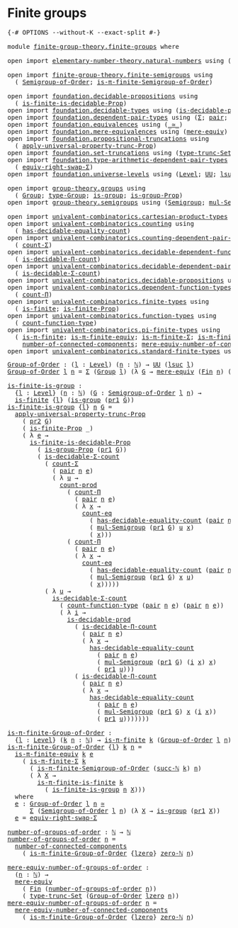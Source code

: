 # Finite groups

<pre class="Agda"><a id="26" class="Symbol">{-#</a> <a id="30" class="Keyword">OPTIONS</a> <a id="38" class="Pragma">--without-K</a> <a id="50" class="Pragma">--exact-split</a> <a id="64" class="Symbol">#-}</a>

<a id="69" class="Keyword">module</a> <a id="76" href="finite-group-theory.finite-groups.html" class="Module">finite-group-theory.finite-groups</a> <a id="110" class="Keyword">where</a>

<a id="117" class="Keyword">open</a> <a id="122" class="Keyword">import</a> <a id="129" href="elementary-number-theory.natural-numbers.html" class="Module">elementary-number-theory.natural-numbers</a> <a id="170" class="Keyword">using</a> <a id="176" class="Symbol">(</a><a id="177" href="elementary-number-theory.natural-numbers.html#1530" class="Datatype">ℕ</a><a id="178" class="Symbol">;</a> <a id="180" href="elementary-number-theory.natural-numbers.html#1564" class="InductiveConstructor">succ-ℕ</a><a id="186" class="Symbol">;</a> <a id="188" href="elementary-number-theory.natural-numbers.html#1551" class="InductiveConstructor">zero-ℕ</a><a id="194" class="Symbol">)</a>

<a id="197" class="Keyword">open</a> <a id="202" class="Keyword">import</a> <a id="209" href="finite-group-theory.finite-semigroups.html" class="Module">finite-group-theory.finite-semigroups</a> <a id="247" class="Keyword">using</a>
  <a id="255" class="Symbol">(</a> <a id="257" href="finite-group-theory.finite-semigroups.html#2195" class="Function">Semigroup-of-Order</a><a id="275" class="Symbol">;</a> <a id="277" href="finite-group-theory.finite-semigroups.html#3278" class="Function">is-π-finite-Semigroup-of-Order</a><a id="307" class="Symbol">)</a>

<a id="310" class="Keyword">open</a> <a id="315" class="Keyword">import</a> <a id="322" href="foundation.decidable-propositions.html" class="Module">foundation.decidable-propositions</a> <a id="356" class="Keyword">using</a>
  <a id="364" class="Symbol">(</a> <a id="366" href="foundation.decidable-propositions.html#8537" class="Function">is-finite-is-decidable-Prop</a><a id="393" class="Symbol">)</a>
<a id="395" class="Keyword">open</a> <a id="400" class="Keyword">import</a> <a id="407" href="foundation.decidable-types.html" class="Module">foundation.decidable-types</a> <a id="434" class="Keyword">using</a> <a id="440" class="Symbol">(</a><a id="441" href="foundation.decidable-types.html#3336" class="Function">is-decidable-prod</a><a id="458" class="Symbol">)</a>
<a id="460" class="Keyword">open</a> <a id="465" class="Keyword">import</a> <a id="472" href="foundation.dependent-pair-types.html" class="Module">foundation.dependent-pair-types</a> <a id="504" class="Keyword">using</a> <a id="510" class="Symbol">(</a><a id="511" href="foundation-core.dependent-pair-types.html#515" class="Record">Σ</a><a id="512" class="Symbol">;</a> <a id="514" href="foundation-core.dependent-pair-types.html#588" class="InductiveConstructor">pair</a><a id="518" class="Symbol">;</a> <a id="520" href="foundation-core.dependent-pair-types.html#605" class="Field">pr1</a><a id="523" class="Symbol">;</a> <a id="525" href="foundation-core.dependent-pair-types.html#617" class="Field">pr2</a><a id="528" class="Symbol">)</a>
<a id="530" class="Keyword">open</a> <a id="535" class="Keyword">import</a> <a id="542" href="foundation.equivalences.html" class="Module">foundation.equivalences</a> <a id="566" class="Keyword">using</a> <a id="572" class="Symbol">(</a><a id="573" href="foundation-core.equivalences.html#1621" class="Function Operator">_≃_</a><a id="576" class="Symbol">)</a>
<a id="578" class="Keyword">open</a> <a id="583" class="Keyword">import</a> <a id="590" href="foundation.mere-equivalences.html" class="Module">foundation.mere-equivalences</a> <a id="619" class="Keyword">using</a> <a id="625" class="Symbol">(</a><a id="626" href="foundation.mere-equivalences.html#1415" class="Function">mere-equiv</a><a id="636" class="Symbol">)</a>
<a id="638" class="Keyword">open</a> <a id="643" class="Keyword">import</a> <a id="650" href="foundation.propositional-truncations.html" class="Module">foundation.propositional-truncations</a> <a id="687" class="Keyword">using</a>
  <a id="695" class="Symbol">(</a> <a id="697" href="foundation.propositional-truncations.html#5611" class="Function">apply-universal-property-trunc-Prop</a><a id="732" class="Symbol">)</a>
<a id="734" class="Keyword">open</a> <a id="739" class="Keyword">import</a> <a id="746" href="foundation.set-truncations.html" class="Module">foundation.set-truncations</a> <a id="773" class="Keyword">using</a> <a id="779" class="Symbol">(</a><a id="780" href="foundation.set-truncations.html#4001" class="Function">type-trunc-Set</a><a id="794" class="Symbol">)</a>
<a id="796" class="Keyword">open</a> <a id="801" class="Keyword">import</a> <a id="808" href="foundation.type-arithmetic-dependent-pair-types.html" class="Module">foundation.type-arithmetic-dependent-pair-types</a> <a id="856" class="Keyword">using</a>
  <a id="864" class="Symbol">(</a> <a id="866" href="foundation-core.type-arithmetic-dependent-pair-types.html#11512" class="Function">equiv-right-swap-Σ</a><a id="884" class="Symbol">)</a>
<a id="886" class="Keyword">open</a> <a id="891" class="Keyword">import</a> <a id="898" href="foundation.universe-levels.html" class="Module">foundation.universe-levels</a> <a id="925" class="Keyword">using</a> <a id="931" class="Symbol">(</a><a id="932" href="Agda.Primitive.html#597" class="Postulate">Level</a><a id="937" class="Symbol">;</a> <a id="939" href="foundation-core.universe-levels.html#235" class="Primitive">UU</a><a id="941" class="Symbol">;</a> <a id="943" href="Agda.Primitive.html#780" class="Primitive">lsuc</a><a id="947" class="Symbol">;</a> <a id="949" href="Agda.Primitive.html#764" class="Primitive">lzero</a><a id="954" class="Symbol">)</a>

<a id="957" class="Keyword">open</a> <a id="962" class="Keyword">import</a> <a id="969" href="group-theory.groups.html" class="Module">group-theory.groups</a> <a id="989" class="Keyword">using</a>
  <a id="997" class="Symbol">(</a> <a id="999" href="group-theory.groups.html#2468" class="Function">Group</a><a id="1004" class="Symbol">;</a> <a id="1006" href="group-theory.groups.html#2711" class="Function">type-Group</a><a id="1016" class="Symbol">;</a> <a id="1018" href="group-theory.groups.html#2326" class="Function">is-group</a><a id="1026" class="Symbol">;</a> <a id="1028" href="group-theory.groups.html#9794" class="Function">is-group-Prop</a><a id="1041" class="Symbol">)</a>
<a id="1043" class="Keyword">open</a> <a id="1048" class="Keyword">import</a> <a id="1055" href="group-theory.semigroups.html" class="Module">group-theory.semigroups</a> <a id="1079" class="Keyword">using</a> <a id="1085" class="Symbol">(</a><a id="1086" href="group-theory.semigroups.html#737" class="Function">Semigroup</a><a id="1095" class="Symbol">;</a> <a id="1097" href="group-theory.semigroups.html#1215" class="Function">mul-Semigroup</a><a id="1110" class="Symbol">)</a>

<a id="1113" class="Keyword">open</a> <a id="1118" class="Keyword">import</a> <a id="1125" href="univalent-combinatorics.cartesian-product-types.html" class="Module">univalent-combinatorics.cartesian-product-types</a> <a id="1173" class="Keyword">using</a> <a id="1179" class="Symbol">(</a><a id="1180" href="univalent-combinatorics.cartesian-product-types.html#3156" class="Function">count-prod</a><a id="1190" class="Symbol">)</a>
<a id="1192" class="Keyword">open</a> <a id="1197" class="Keyword">import</a> <a id="1204" href="univalent-combinatorics.counting.html" class="Module">univalent-combinatorics.counting</a> <a id="1237" class="Keyword">using</a>
  <a id="1245" class="Symbol">(</a> <a id="1247" href="univalent-combinatorics.counting.html#6218" class="Function">has-decidable-equality-count</a><a id="1275" class="Symbol">)</a>
<a id="1277" class="Keyword">open</a> <a id="1282" class="Keyword">import</a> <a id="1289" href="univalent-combinatorics.counting-dependent-pair-types.html" class="Module">univalent-combinatorics.counting-dependent-pair-types</a> <a id="1343" class="Keyword">using</a>
  <a id="1351" class="Symbol">(</a> <a id="1353" href="univalent-combinatorics.counting-dependent-pair-types.html#3961" class="Function">count-Σ</a><a id="1360" class="Symbol">)</a>
<a id="1362" class="Keyword">open</a> <a id="1367" class="Keyword">import</a> <a id="1374" href="univalent-combinatorics.decidable-dependent-function-types.html" class="Module">univalent-combinatorics.decidable-dependent-function-types</a> <a id="1433" class="Keyword">using</a>
  <a id="1441" class="Symbol">(</a> <a id="1443" href="univalent-combinatorics.decidable-dependent-function-types.html#1768" class="Function">is-decidable-Π-count</a><a id="1463" class="Symbol">)</a>
<a id="1465" class="Keyword">open</a> <a id="1470" class="Keyword">import</a> <a id="1477" href="univalent-combinatorics.decidable-dependent-pair-types.html" class="Module">univalent-combinatorics.decidable-dependent-pair-types</a> <a id="1532" class="Keyword">using</a>
  <a id="1540" class="Symbol">(</a> <a id="1542" href="univalent-combinatorics.decidable-dependent-pair-types.html#1962" class="Function">is-decidable-Σ-count</a><a id="1562" class="Symbol">)</a>
<a id="1564" class="Keyword">open</a> <a id="1569" class="Keyword">import</a> <a id="1576" href="univalent-combinatorics.decidable-propositions.html" class="Module">univalent-combinatorics.decidable-propositions</a> <a id="1623" class="Keyword">using</a> <a id="1629" class="Symbol">(</a><a id="1630" href="univalent-combinatorics.decidable-propositions.html#2364" class="Function">count-eq</a><a id="1638" class="Symbol">)</a>
<a id="1640" class="Keyword">open</a> <a id="1645" class="Keyword">import</a> <a id="1652" href="univalent-combinatorics.dependent-function-types.html" class="Module">univalent-combinatorics.dependent-function-types</a> <a id="1701" class="Keyword">using</a>
  <a id="1709" class="Symbol">(</a> <a id="1711" href="univalent-combinatorics.dependent-function-types.html#2399" class="Function">count-Π</a><a id="1718" class="Symbol">)</a>
<a id="1720" class="Keyword">open</a> <a id="1725" class="Keyword">import</a> <a id="1732" href="univalent-combinatorics.finite-types.html" class="Module">univalent-combinatorics.finite-types</a> <a id="1769" class="Keyword">using</a>
  <a id="1777" class="Symbol">(</a> <a id="1779" href="univalent-combinatorics.finite-types.html#4004" class="Function">is-finite</a><a id="1788" class="Symbol">;</a> <a id="1790" href="univalent-combinatorics.finite-types.html#3913" class="Function">is-finite-Prop</a><a id="1804" class="Symbol">)</a>
<a id="1806" class="Keyword">open</a> <a id="1811" class="Keyword">import</a> <a id="1818" href="univalent-combinatorics.function-types.html" class="Module">univalent-combinatorics.function-types</a> <a id="1857" class="Keyword">using</a>
  <a id="1865" class="Symbol">(</a> <a id="1867" href="univalent-combinatorics.function-types.html#980" class="Function">count-function-type</a><a id="1886" class="Symbol">)</a>
<a id="1888" class="Keyword">open</a> <a id="1893" class="Keyword">import</a> <a id="1900" href="univalent-combinatorics.pi-finite-types.html" class="Module">univalent-combinatorics.pi-finite-types</a> <a id="1940" class="Keyword">using</a>
  <a id="1948" class="Symbol">(</a> <a id="1950" href="univalent-combinatorics.pi-finite-types.html#8806" class="Function">is-π-finite</a><a id="1961" class="Symbol">;</a> <a id="1963" href="univalent-combinatorics.pi-finite-types.html#11012" class="Function">is-π-finite-equiv</a><a id="1980" class="Symbol">;</a> <a id="1982" href="univalent-combinatorics.pi-finite-types.html#34908" class="Function">is-π-finite-Σ</a><a id="1995" class="Symbol">;</a> <a id="1997" href="univalent-combinatorics.pi-finite-types.html#14805" class="Function">is-π-finite-is-finite</a><a id="2018" class="Symbol">;</a>
    <a id="2024" href="univalent-combinatorics.pi-finite-types.html#8084" class="Function">number-of-connected-components</a><a id="2054" class="Symbol">;</a> <a id="2056" href="univalent-combinatorics.pi-finite-types.html#8249" class="Function">mere-equiv-number-of-connected-components</a><a id="2097" class="Symbol">)</a>
<a id="2099" class="Keyword">open</a> <a id="2104" class="Keyword">import</a> <a id="2111" href="univalent-combinatorics.standard-finite-types.html" class="Module">univalent-combinatorics.standard-finite-types</a> <a id="2157" class="Keyword">using</a> <a id="2163" class="Symbol">(</a><a id="2164" href="univalent-combinatorics.standard-finite-types.html#2396" class="Function">Fin</a><a id="2167" class="Symbol">)</a>
</pre>
<pre class="Agda"><a id="Group-of-Order"></a><a id="2182" href="finite-group-theory.finite-groups.html#2182" class="Function">Group-of-Order</a> <a id="2197" class="Symbol">:</a> <a id="2199" class="Symbol">(</a><a id="2200" href="finite-group-theory.finite-groups.html#2200" class="Bound">l</a> <a id="2202" class="Symbol">:</a> <a id="2204" href="Agda.Primitive.html#597" class="Postulate">Level</a><a id="2209" class="Symbol">)</a> <a id="2211" class="Symbol">(</a><a id="2212" href="finite-group-theory.finite-groups.html#2212" class="Bound">n</a> <a id="2214" class="Symbol">:</a> <a id="2216" href="elementary-number-theory.natural-numbers.html#1530" class="Datatype">ℕ</a><a id="2217" class="Symbol">)</a> <a id="2219" class="Symbol">→</a> <a id="2221" href="foundation-core.universe-levels.html#235" class="Primitive">UU</a> <a id="2224" class="Symbol">(</a><a id="2225" href="Agda.Primitive.html#780" class="Primitive">lsuc</a> <a id="2230" href="finite-group-theory.finite-groups.html#2200" class="Bound">l</a><a id="2231" class="Symbol">)</a>
<a id="2233" href="finite-group-theory.finite-groups.html#2182" class="Function">Group-of-Order</a> <a id="2248" href="finite-group-theory.finite-groups.html#2248" class="Bound">l</a> <a id="2250" href="finite-group-theory.finite-groups.html#2250" class="Bound">n</a> <a id="2252" class="Symbol">=</a> <a id="2254" href="foundation-core.dependent-pair-types.html#515" class="Record">Σ</a> <a id="2256" class="Symbol">(</a><a id="2257" href="group-theory.groups.html#2468" class="Function">Group</a> <a id="2263" href="finite-group-theory.finite-groups.html#2248" class="Bound">l</a><a id="2264" class="Symbol">)</a> <a id="2266" class="Symbol">(λ</a> <a id="2269" href="finite-group-theory.finite-groups.html#2269" class="Bound">G</a> <a id="2271" class="Symbol">→</a> <a id="2273" href="foundation.mere-equivalences.html#1415" class="Function">mere-equiv</a> <a id="2284" class="Symbol">(</a><a id="2285" href="univalent-combinatorics.standard-finite-types.html#2396" class="Function">Fin</a> <a id="2289" href="finite-group-theory.finite-groups.html#2250" class="Bound">n</a><a id="2290" class="Symbol">)</a> <a id="2292" class="Symbol">(</a><a id="2293" href="group-theory.groups.html#2711" class="Function">type-Group</a> <a id="2304" href="finite-group-theory.finite-groups.html#2269" class="Bound">G</a><a id="2305" class="Symbol">))</a>

<a id="is-finite-is-group"></a><a id="2309" href="finite-group-theory.finite-groups.html#2309" class="Function">is-finite-is-group</a> <a id="2328" class="Symbol">:</a>
  <a id="2332" class="Symbol">{</a><a id="2333" href="finite-group-theory.finite-groups.html#2333" class="Bound">l</a> <a id="2335" class="Symbol">:</a> <a id="2337" href="Agda.Primitive.html#597" class="Postulate">Level</a><a id="2342" class="Symbol">}</a> <a id="2344" class="Symbol">(</a><a id="2345" href="finite-group-theory.finite-groups.html#2345" class="Bound">n</a> <a id="2347" class="Symbol">:</a> <a id="2349" href="elementary-number-theory.natural-numbers.html#1530" class="Datatype">ℕ</a><a id="2350" class="Symbol">)</a> <a id="2352" class="Symbol">(</a><a id="2353" href="finite-group-theory.finite-groups.html#2353" class="Bound">G</a> <a id="2355" class="Symbol">:</a> <a id="2357" href="finite-group-theory.finite-semigroups.html#2195" class="Function">Semigroup-of-Order</a> <a id="2376" href="finite-group-theory.finite-groups.html#2333" class="Bound">l</a> <a id="2378" href="finite-group-theory.finite-groups.html#2345" class="Bound">n</a><a id="2379" class="Symbol">)</a> <a id="2381" class="Symbol">→</a>
  <a id="2385" href="univalent-combinatorics.finite-types.html#4004" class="Function">is-finite</a> <a id="2395" class="Symbol">{</a><a id="2396" href="finite-group-theory.finite-groups.html#2333" class="Bound">l</a><a id="2397" class="Symbol">}</a> <a id="2399" class="Symbol">(</a><a id="2400" href="group-theory.groups.html#2326" class="Function">is-group</a> <a id="2409" class="Symbol">(</a><a id="2410" href="foundation-core.dependent-pair-types.html#605" class="Field">pr1</a> <a id="2414" href="finite-group-theory.finite-groups.html#2353" class="Bound">G</a><a id="2415" class="Symbol">))</a>
<a id="2418" href="finite-group-theory.finite-groups.html#2309" class="Function">is-finite-is-group</a> <a id="2437" class="Symbol">{</a><a id="2438" href="finite-group-theory.finite-groups.html#2438" class="Bound">l</a><a id="2439" class="Symbol">}</a> <a id="2441" href="finite-group-theory.finite-groups.html#2441" class="Bound">n</a> <a id="2443" href="finite-group-theory.finite-groups.html#2443" class="Bound">G</a> <a id="2445" class="Symbol">=</a>
  <a id="2449" href="foundation.propositional-truncations.html#5611" class="Function">apply-universal-property-trunc-Prop</a>
    <a id="2489" class="Symbol">(</a> <a id="2491" href="foundation-core.dependent-pair-types.html#617" class="Field">pr2</a> <a id="2495" href="finite-group-theory.finite-groups.html#2443" class="Bound">G</a><a id="2496" class="Symbol">)</a>
    <a id="2502" class="Symbol">(</a> <a id="2504" href="univalent-combinatorics.finite-types.html#3913" class="Function">is-finite-Prop</a> <a id="2519" class="Symbol">_)</a>
    <a id="2526" class="Symbol">(</a> <a id="2528" class="Symbol">λ</a> <a id="2530" href="finite-group-theory.finite-groups.html#2530" class="Bound">e</a> <a id="2532" class="Symbol">→</a>
      <a id="2540" href="foundation.decidable-propositions.html#8537" class="Function">is-finite-is-decidable-Prop</a>
        <a id="2576" class="Symbol">(</a> <a id="2578" href="group-theory.groups.html#9794" class="Function">is-group-Prop</a> <a id="2592" class="Symbol">(</a><a id="2593" href="foundation-core.dependent-pair-types.html#605" class="Field">pr1</a> <a id="2597" href="finite-group-theory.finite-groups.html#2443" class="Bound">G</a><a id="2598" class="Symbol">))</a>
        <a id="2609" class="Symbol">(</a> <a id="2611" href="univalent-combinatorics.decidable-dependent-pair-types.html#1962" class="Function">is-decidable-Σ-count</a>
          <a id="2642" class="Symbol">(</a> <a id="2644" href="univalent-combinatorics.counting-dependent-pair-types.html#3961" class="Function">count-Σ</a>
            <a id="2664" class="Symbol">(</a> <a id="2666" href="foundation-core.dependent-pair-types.html#588" class="InductiveConstructor">pair</a> <a id="2671" href="finite-group-theory.finite-groups.html#2441" class="Bound">n</a> <a id="2673" href="finite-group-theory.finite-groups.html#2530" class="Bound">e</a><a id="2674" class="Symbol">)</a>
            <a id="2688" class="Symbol">(</a> <a id="2690" class="Symbol">λ</a> <a id="2692" href="finite-group-theory.finite-groups.html#2692" class="Bound">u</a> <a id="2694" class="Symbol">→</a>
              <a id="2710" href="univalent-combinatorics.cartesian-product-types.html#3156" class="Function">count-prod</a>
                <a id="2737" class="Symbol">(</a> <a id="2739" href="univalent-combinatorics.dependent-function-types.html#2399" class="Function">count-Π</a>
                  <a id="2765" class="Symbol">(</a> <a id="2767" href="foundation-core.dependent-pair-types.html#588" class="InductiveConstructor">pair</a> <a id="2772" href="finite-group-theory.finite-groups.html#2441" class="Bound">n</a> <a id="2774" href="finite-group-theory.finite-groups.html#2530" class="Bound">e</a><a id="2775" class="Symbol">)</a>
                  <a id="2795" class="Symbol">(</a> <a id="2797" class="Symbol">λ</a> <a id="2799" href="finite-group-theory.finite-groups.html#2799" class="Bound">x</a> <a id="2801" class="Symbol">→</a>
                    <a id="2823" href="univalent-combinatorics.decidable-propositions.html#2364" class="Function">count-eq</a>
                      <a id="2854" class="Symbol">(</a> <a id="2856" href="univalent-combinatorics.counting.html#6218" class="Function">has-decidable-equality-count</a> <a id="2885" class="Symbol">(</a><a id="2886" href="foundation-core.dependent-pair-types.html#588" class="InductiveConstructor">pair</a> <a id="2891" href="finite-group-theory.finite-groups.html#2441" class="Bound">n</a> <a id="2893" href="finite-group-theory.finite-groups.html#2530" class="Bound">e</a><a id="2894" class="Symbol">))</a>
                      <a id="2919" class="Symbol">(</a> <a id="2921" href="group-theory.semigroups.html#1215" class="Function">mul-Semigroup</a> <a id="2935" class="Symbol">(</a><a id="2936" href="foundation-core.dependent-pair-types.html#605" class="Field">pr1</a> <a id="2940" href="finite-group-theory.finite-groups.html#2443" class="Bound">G</a><a id="2941" class="Symbol">)</a> <a id="2943" href="finite-group-theory.finite-groups.html#2692" class="Bound">u</a> <a id="2945" href="finite-group-theory.finite-groups.html#2799" class="Bound">x</a><a id="2946" class="Symbol">)</a>
                      <a id="2970" class="Symbol">(</a> <a id="2972" href="finite-group-theory.finite-groups.html#2799" class="Bound">x</a><a id="2973" class="Symbol">)))</a>
                <a id="2993" class="Symbol">(</a> <a id="2995" href="univalent-combinatorics.dependent-function-types.html#2399" class="Function">count-Π</a>
                  <a id="3021" class="Symbol">(</a> <a id="3023" href="foundation-core.dependent-pair-types.html#588" class="InductiveConstructor">pair</a> <a id="3028" href="finite-group-theory.finite-groups.html#2441" class="Bound">n</a> <a id="3030" href="finite-group-theory.finite-groups.html#2530" class="Bound">e</a><a id="3031" class="Symbol">)</a>
                  <a id="3051" class="Symbol">(</a> <a id="3053" class="Symbol">λ</a> <a id="3055" href="finite-group-theory.finite-groups.html#3055" class="Bound">x</a> <a id="3057" class="Symbol">→</a>
                    <a id="3079" href="univalent-combinatorics.decidable-propositions.html#2364" class="Function">count-eq</a>
                      <a id="3110" class="Symbol">(</a> <a id="3112" href="univalent-combinatorics.counting.html#6218" class="Function">has-decidable-equality-count</a> <a id="3141" class="Symbol">(</a><a id="3142" href="foundation-core.dependent-pair-types.html#588" class="InductiveConstructor">pair</a> <a id="3147" href="finite-group-theory.finite-groups.html#2441" class="Bound">n</a> <a id="3149" href="finite-group-theory.finite-groups.html#2530" class="Bound">e</a><a id="3150" class="Symbol">))</a>
                      <a id="3175" class="Symbol">(</a> <a id="3177" href="group-theory.semigroups.html#1215" class="Function">mul-Semigroup</a> <a id="3191" class="Symbol">(</a><a id="3192" href="foundation-core.dependent-pair-types.html#605" class="Field">pr1</a> <a id="3196" href="finite-group-theory.finite-groups.html#2443" class="Bound">G</a><a id="3197" class="Symbol">)</a> <a id="3199" href="finite-group-theory.finite-groups.html#3055" class="Bound">x</a> <a id="3201" href="finite-group-theory.finite-groups.html#2692" class="Bound">u</a><a id="3202" class="Symbol">)</a>
                      <a id="3226" class="Symbol">(</a> <a id="3228" href="finite-group-theory.finite-groups.html#3055" class="Bound">x</a><a id="3229" class="Symbol">)))))</a>
          <a id="3245" class="Symbol">(</a> <a id="3247" class="Symbol">λ</a> <a id="3249" href="finite-group-theory.finite-groups.html#3249" class="Bound">u</a> <a id="3251" class="Symbol">→</a>
            <a id="3265" href="univalent-combinatorics.decidable-dependent-pair-types.html#1962" class="Function">is-decidable-Σ-count</a>
              <a id="3300" class="Symbol">(</a> <a id="3302" href="univalent-combinatorics.function-types.html#980" class="Function">count-function-type</a> <a id="3322" class="Symbol">(</a><a id="3323" href="foundation-core.dependent-pair-types.html#588" class="InductiveConstructor">pair</a> <a id="3328" href="finite-group-theory.finite-groups.html#2441" class="Bound">n</a> <a id="3330" href="finite-group-theory.finite-groups.html#2530" class="Bound">e</a><a id="3331" class="Symbol">)</a> <a id="3333" class="Symbol">(</a><a id="3334" href="foundation-core.dependent-pair-types.html#588" class="InductiveConstructor">pair</a> <a id="3339" href="finite-group-theory.finite-groups.html#2441" class="Bound">n</a> <a id="3341" href="finite-group-theory.finite-groups.html#2530" class="Bound">e</a><a id="3342" class="Symbol">))</a>
              <a id="3359" class="Symbol">(</a> <a id="3361" class="Symbol">λ</a> <a id="3363" href="finite-group-theory.finite-groups.html#3363" class="Bound">i</a> <a id="3365" class="Symbol">→</a>
                <a id="3383" href="foundation.decidable-types.html#3336" class="Function">is-decidable-prod</a>
                  <a id="3419" class="Symbol">(</a> <a id="3421" href="univalent-combinatorics.decidable-dependent-function-types.html#1768" class="Function">is-decidable-Π-count</a>
                    <a id="3462" class="Symbol">(</a> <a id="3464" href="foundation-core.dependent-pair-types.html#588" class="InductiveConstructor">pair</a> <a id="3469" href="finite-group-theory.finite-groups.html#2441" class="Bound">n</a> <a id="3471" href="finite-group-theory.finite-groups.html#2530" class="Bound">e</a><a id="3472" class="Symbol">)</a>
                    <a id="3494" class="Symbol">(</a> <a id="3496" class="Symbol">λ</a> <a id="3498" href="finite-group-theory.finite-groups.html#3498" class="Bound">x</a> <a id="3500" class="Symbol">→</a>
                      <a id="3524" href="univalent-combinatorics.counting.html#6218" class="Function">has-decidable-equality-count</a>
                        <a id="3577" class="Symbol">(</a> <a id="3579" href="foundation-core.dependent-pair-types.html#588" class="InductiveConstructor">pair</a> <a id="3584" href="finite-group-theory.finite-groups.html#2441" class="Bound">n</a> <a id="3586" href="finite-group-theory.finite-groups.html#2530" class="Bound">e</a><a id="3587" class="Symbol">)</a>
                        <a id="3613" class="Symbol">(</a> <a id="3615" href="group-theory.semigroups.html#1215" class="Function">mul-Semigroup</a> <a id="3629" class="Symbol">(</a><a id="3630" href="foundation-core.dependent-pair-types.html#605" class="Field">pr1</a> <a id="3634" href="finite-group-theory.finite-groups.html#2443" class="Bound">G</a><a id="3635" class="Symbol">)</a> <a id="3637" class="Symbol">(</a><a id="3638" href="finite-group-theory.finite-groups.html#3363" class="Bound">i</a> <a id="3640" href="finite-group-theory.finite-groups.html#3498" class="Bound">x</a><a id="3641" class="Symbol">)</a> <a id="3643" href="finite-group-theory.finite-groups.html#3498" class="Bound">x</a><a id="3644" class="Symbol">)</a>
                        <a id="3670" class="Symbol">(</a> <a id="3672" href="foundation-core.dependent-pair-types.html#605" class="Field">pr1</a> <a id="3676" href="finite-group-theory.finite-groups.html#3249" class="Bound">u</a><a id="3677" class="Symbol">)))</a>
                  <a id="3699" class="Symbol">(</a> <a id="3701" href="univalent-combinatorics.decidable-dependent-function-types.html#1768" class="Function">is-decidable-Π-count</a>
                    <a id="3742" class="Symbol">(</a> <a id="3744" href="foundation-core.dependent-pair-types.html#588" class="InductiveConstructor">pair</a> <a id="3749" href="finite-group-theory.finite-groups.html#2441" class="Bound">n</a> <a id="3751" href="finite-group-theory.finite-groups.html#2530" class="Bound">e</a><a id="3752" class="Symbol">)</a>
                    <a id="3774" class="Symbol">(</a> <a id="3776" class="Symbol">λ</a> <a id="3778" href="finite-group-theory.finite-groups.html#3778" class="Bound">x</a> <a id="3780" class="Symbol">→</a>
                      <a id="3804" href="univalent-combinatorics.counting.html#6218" class="Function">has-decidable-equality-count</a>
                        <a id="3857" class="Symbol">(</a> <a id="3859" href="foundation-core.dependent-pair-types.html#588" class="InductiveConstructor">pair</a> <a id="3864" href="finite-group-theory.finite-groups.html#2441" class="Bound">n</a> <a id="3866" href="finite-group-theory.finite-groups.html#2530" class="Bound">e</a><a id="3867" class="Symbol">)</a>
                        <a id="3893" class="Symbol">(</a> <a id="3895" href="group-theory.semigroups.html#1215" class="Function">mul-Semigroup</a> <a id="3909" class="Symbol">(</a><a id="3910" href="foundation-core.dependent-pair-types.html#605" class="Field">pr1</a> <a id="3914" href="finite-group-theory.finite-groups.html#2443" class="Bound">G</a><a id="3915" class="Symbol">)</a> <a id="3917" href="finite-group-theory.finite-groups.html#3778" class="Bound">x</a> <a id="3919" class="Symbol">(</a><a id="3920" href="finite-group-theory.finite-groups.html#3363" class="Bound">i</a> <a id="3922" href="finite-group-theory.finite-groups.html#3778" class="Bound">x</a><a id="3923" class="Symbol">))</a>
                        <a id="3950" class="Symbol">(</a> <a id="3952" href="foundation-core.dependent-pair-types.html#605" class="Field">pr1</a> <a id="3956" href="finite-group-theory.finite-groups.html#3249" class="Bound">u</a><a id="3957" class="Symbol">)))))))</a>

<a id="is-π-finite-Group-of-Order"></a><a id="3966" href="finite-group-theory.finite-groups.html#3966" class="Function">is-π-finite-Group-of-Order</a> <a id="3993" class="Symbol">:</a>
  <a id="3997" class="Symbol">{</a><a id="3998" href="finite-group-theory.finite-groups.html#3998" class="Bound">l</a> <a id="4000" class="Symbol">:</a> <a id="4002" href="Agda.Primitive.html#597" class="Postulate">Level</a><a id="4007" class="Symbol">}</a> <a id="4009" class="Symbol">(</a><a id="4010" href="finite-group-theory.finite-groups.html#4010" class="Bound">k</a> <a id="4012" href="finite-group-theory.finite-groups.html#4012" class="Bound">n</a> <a id="4014" class="Symbol">:</a> <a id="4016" href="elementary-number-theory.natural-numbers.html#1530" class="Datatype">ℕ</a><a id="4017" class="Symbol">)</a> <a id="4019" class="Symbol">→</a> <a id="4021" href="univalent-combinatorics.pi-finite-types.html#8806" class="Function">is-π-finite</a> <a id="4033" href="finite-group-theory.finite-groups.html#4010" class="Bound">k</a> <a id="4035" class="Symbol">(</a><a id="4036" href="finite-group-theory.finite-groups.html#2182" class="Function">Group-of-Order</a> <a id="4051" href="finite-group-theory.finite-groups.html#3998" class="Bound">l</a> <a id="4053" href="finite-group-theory.finite-groups.html#4012" class="Bound">n</a><a id="4054" class="Symbol">)</a>
<a id="4056" href="finite-group-theory.finite-groups.html#3966" class="Function">is-π-finite-Group-of-Order</a> <a id="4083" class="Symbol">{</a><a id="4084" href="finite-group-theory.finite-groups.html#4084" class="Bound">l</a><a id="4085" class="Symbol">}</a> <a id="4087" href="finite-group-theory.finite-groups.html#4087" class="Bound">k</a> <a id="4089" href="finite-group-theory.finite-groups.html#4089" class="Bound">n</a> <a id="4091" class="Symbol">=</a>
  <a id="4095" href="univalent-combinatorics.pi-finite-types.html#11012" class="Function">is-π-finite-equiv</a> <a id="4113" href="finite-group-theory.finite-groups.html#4087" class="Bound">k</a> <a id="4115" href="finite-group-theory.finite-groups.html#4286" class="Function">e</a>
    <a id="4121" class="Symbol">(</a> <a id="4123" href="univalent-combinatorics.pi-finite-types.html#34908" class="Function">is-π-finite-Σ</a> <a id="4137" href="finite-group-theory.finite-groups.html#4087" class="Bound">k</a>
      <a id="4145" class="Symbol">(</a> <a id="4147" href="finite-group-theory.finite-semigroups.html#3278" class="Function">is-π-finite-Semigroup-of-Order</a> <a id="4178" class="Symbol">(</a><a id="4179" href="elementary-number-theory.natural-numbers.html#1564" class="InductiveConstructor">succ-ℕ</a> <a id="4186" href="finite-group-theory.finite-groups.html#4087" class="Bound">k</a><a id="4187" class="Symbol">)</a> <a id="4189" href="finite-group-theory.finite-groups.html#4089" class="Bound">n</a><a id="4190" class="Symbol">)</a>
      <a id="4198" class="Symbol">(</a> <a id="4200" class="Symbol">λ</a> <a id="4202" href="finite-group-theory.finite-groups.html#4202" class="Bound">X</a> <a id="4204" class="Symbol">→</a>
        <a id="4214" href="univalent-combinatorics.pi-finite-types.html#14805" class="Function">is-π-finite-is-finite</a> <a id="4236" href="finite-group-theory.finite-groups.html#4087" class="Bound">k</a>
          <a id="4248" class="Symbol">(</a> <a id="4250" href="finite-group-theory.finite-groups.html#2309" class="Function">is-finite-is-group</a> <a id="4269" href="finite-group-theory.finite-groups.html#4089" class="Bound">n</a> <a id="4271" href="finite-group-theory.finite-groups.html#4202" class="Bound">X</a><a id="4272" class="Symbol">)))</a>
  <a id="4278" class="Keyword">where</a>
  <a id="4286" href="finite-group-theory.finite-groups.html#4286" class="Function">e</a> <a id="4288" class="Symbol">:</a> <a id="4290" href="finite-group-theory.finite-groups.html#2182" class="Function">Group-of-Order</a> <a id="4305" href="finite-group-theory.finite-groups.html#4084" class="Bound">l</a> <a id="4307" href="finite-group-theory.finite-groups.html#4089" class="Bound">n</a> <a id="4309" href="foundation-core.equivalences.html#1621" class="Function Operator">≃</a>
      <a id="4317" href="foundation-core.dependent-pair-types.html#515" class="Record">Σ</a> <a id="4319" class="Symbol">(</a><a id="4320" href="finite-group-theory.finite-semigroups.html#2195" class="Function">Semigroup-of-Order</a> <a id="4339" href="finite-group-theory.finite-groups.html#4084" class="Bound">l</a> <a id="4341" href="finite-group-theory.finite-groups.html#4089" class="Bound">n</a><a id="4342" class="Symbol">)</a> <a id="4344" class="Symbol">(λ</a> <a id="4347" href="finite-group-theory.finite-groups.html#4347" class="Bound">X</a> <a id="4349" class="Symbol">→</a> <a id="4351" href="group-theory.groups.html#2326" class="Function">is-group</a> <a id="4360" class="Symbol">(</a><a id="4361" href="foundation-core.dependent-pair-types.html#605" class="Field">pr1</a> <a id="4365" href="finite-group-theory.finite-groups.html#4347" class="Bound">X</a><a id="4366" class="Symbol">))</a>
  <a id="4371" href="finite-group-theory.finite-groups.html#4286" class="Function">e</a> <a id="4373" class="Symbol">=</a> <a id="4375" href="foundation-core.type-arithmetic-dependent-pair-types.html#11512" class="Function">equiv-right-swap-Σ</a>

<a id="number-of-groups-of-order"></a><a id="4395" href="finite-group-theory.finite-groups.html#4395" class="Function">number-of-groups-of-order</a> <a id="4421" class="Symbol">:</a> <a id="4423" href="elementary-number-theory.natural-numbers.html#1530" class="Datatype">ℕ</a> <a id="4425" class="Symbol">→</a> <a id="4427" href="elementary-number-theory.natural-numbers.html#1530" class="Datatype">ℕ</a>
<a id="4429" href="finite-group-theory.finite-groups.html#4395" class="Function">number-of-groups-of-order</a> <a id="4455" href="finite-group-theory.finite-groups.html#4455" class="Bound">n</a> <a id="4457" class="Symbol">=</a>
  <a id="4461" href="univalent-combinatorics.pi-finite-types.html#8084" class="Function">number-of-connected-components</a>
    <a id="4496" class="Symbol">(</a> <a id="4498" href="finite-group-theory.finite-groups.html#3966" class="Function">is-π-finite-Group-of-Order</a> <a id="4525" class="Symbol">{</a><a id="4526" href="Agda.Primitive.html#764" class="Primitive">lzero</a><a id="4531" class="Symbol">}</a> <a id="4533" href="elementary-number-theory.natural-numbers.html#1551" class="InductiveConstructor">zero-ℕ</a> <a id="4540" href="finite-group-theory.finite-groups.html#4455" class="Bound">n</a><a id="4541" class="Symbol">)</a>

<a id="mere-equiv-number-of-groups-of-order"></a><a id="4544" href="finite-group-theory.finite-groups.html#4544" class="Function">mere-equiv-number-of-groups-of-order</a> <a id="4581" class="Symbol">:</a>
  <a id="4585" class="Symbol">(</a><a id="4586" href="finite-group-theory.finite-groups.html#4586" class="Bound">n</a> <a id="4588" class="Symbol">:</a> <a id="4590" href="elementary-number-theory.natural-numbers.html#1530" class="Datatype">ℕ</a><a id="4591" class="Symbol">)</a> <a id="4593" class="Symbol">→</a>
  <a id="4597" href="foundation.mere-equivalences.html#1415" class="Function">mere-equiv</a>
    <a id="4612" class="Symbol">(</a> <a id="4614" href="univalent-combinatorics.standard-finite-types.html#2396" class="Function">Fin</a> <a id="4618" class="Symbol">(</a><a id="4619" href="finite-group-theory.finite-groups.html#4395" class="Function">number-of-groups-of-order</a> <a id="4645" href="finite-group-theory.finite-groups.html#4586" class="Bound">n</a><a id="4646" class="Symbol">))</a>
    <a id="4653" class="Symbol">(</a> <a id="4655" href="foundation.set-truncations.html#4001" class="Function">type-trunc-Set</a> <a id="4670" class="Symbol">(</a><a id="4671" href="finite-group-theory.finite-groups.html#2182" class="Function">Group-of-Order</a> <a id="4686" href="Agda.Primitive.html#764" class="Primitive">lzero</a> <a id="4692" href="finite-group-theory.finite-groups.html#4586" class="Bound">n</a><a id="4693" class="Symbol">))</a>
<a id="4696" href="finite-group-theory.finite-groups.html#4544" class="Function">mere-equiv-number-of-groups-of-order</a> <a id="4733" href="finite-group-theory.finite-groups.html#4733" class="Bound">n</a> <a id="4735" class="Symbol">=</a>
  <a id="4739" href="univalent-combinatorics.pi-finite-types.html#8249" class="Function">mere-equiv-number-of-connected-components</a>
    <a id="4785" class="Symbol">(</a> <a id="4787" href="finite-group-theory.finite-groups.html#3966" class="Function">is-π-finite-Group-of-Order</a> <a id="4814" class="Symbol">{</a><a id="4815" href="Agda.Primitive.html#764" class="Primitive">lzero</a><a id="4820" class="Symbol">}</a> <a id="4822" href="elementary-number-theory.natural-numbers.html#1551" class="InductiveConstructor">zero-ℕ</a> <a id="4829" href="finite-group-theory.finite-groups.html#4733" class="Bound">n</a><a id="4830" class="Symbol">)</a>
</pre>